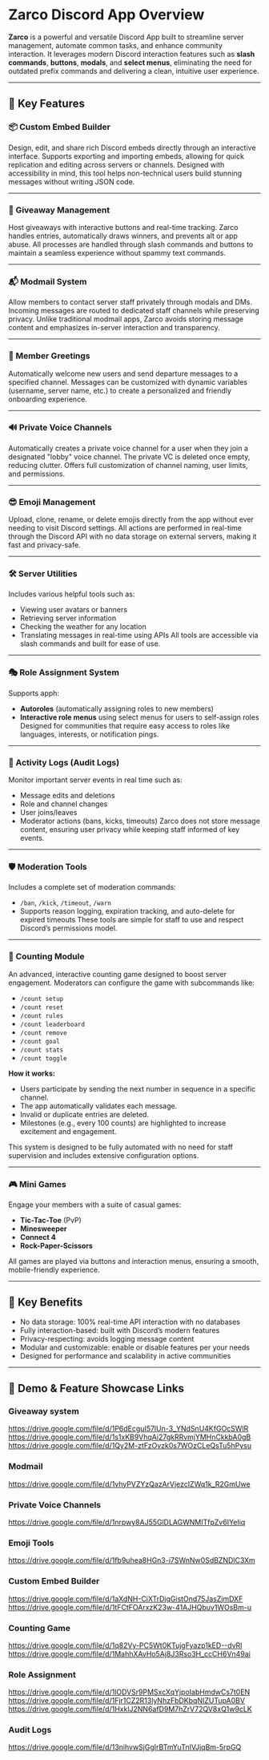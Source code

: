 # Zarco Discord App Overview

**Zarco** is a powerful and versatile Discord App built to streamline server management, automate common tasks, and enhance community interaction. It leverages modern Discord interaction features such as **slash commands**, **buttons**, **modals**, and **select menus**, eliminating the need for outdated prefix commands and delivering a clean, intuitive user experience.

---

## 🔧 Key Features

### 📦 Custom Embed Builder
Design, edit, and share rich Discord embeds directly through an interactive interface. Supports exporting and importing embeds, allowing for quick replication and editing across servers or channels. Designed with accessibility in mind, this tool helps non-technical users build stunning messages without writing JSON code.

---

### 🎁 Giveaway Management
Host giveaways with interactive buttons and real-time tracking. Zarco handles entries, automatically draws winners, and prevents alt or app abuse. All processes are handled through slash commands and buttons to maintain a seamless experience without spammy text commands.

---

### 📬 Modmail System
Allow members to contact server staff privately through modals and DMs. Incoming messages are routed to dedicated staff channels while preserving privacy. Unlike traditional modmail apps, Zarco avoids storing message content and emphasizes in-server interaction and transparency.

---

### 👋 Member Greetings
Automatically welcome new users and send departure messages to a specified channel. Messages can be customized with dynamic variables (username, server name, etc.) to create a personalized and friendly onboarding experience.

---

### 🔊 Private Voice Channels
Automatically creates a private voice channel for a user when they join a designated "lobby" voice channel. The private VC is deleted once empty, reducing clutter. Offers full customization of channel naming, user limits, and permissions.

---

### 😎 Emoji Management
Upload, clone, rename, or delete emojis directly from the app without ever needing to visit Discord settings. All actions are performed in real-time through the Discord API with no data storage on external servers, making it fast and privacy-safe.

---

### 🛠️ Server Utilities
Includes various helpful tools such as:
- Viewing user avatars or banners
- Retrieving server information
- Checking the weather for any location
- Translating messages in real-time using APIs
All tools are accessible via slash commands and built for ease of use.

---

### 🎭 Role Assignment System
Supports apph:
- **Autoroles** (automatically assigning roles to new members)
- **Interactive role menus** using select menus for users to self-assign roles
Designed for communities that require easy access to roles like languages, interests, or notification pings.

---

### 📜 Activity Logs (Audit Logs)
Monitor important server events in real time such as:
- Message edits and deletions
- Role and channel changes
- User joins/leaves
- Moderator actions (bans, kicks, timeouts)
Zarco does not store message content, ensuring user privacy while keeping staff informed of key events.

---

### 🛡️ Moderation Tools
Includes a complete set of moderation commands:
- `/ban`, `/kick`, `/timeout`, `/warn`
- Supports reason logging, expiration tracking, and auto-delete for expired timeouts
These tools are simple for staff to use and respect Discord’s permissions model.

---

### 🔢 Counting Module
An advanced, interactive counting game designed to boost server engagement. Moderators can configure the game with subcommands like:

- `/count setup`
- `/count reset`
- `/count rules`
- `/count leaderboard`
- `/count remove`
- `/count goal`
- `/count stats`
- `/count toggle`

**How it works:**
- Users participate by sending the next number in sequence in a specific channel.
- The app automatically validates each message.
- Invalid or duplicate entries are deleted.
- Milestones (e.g., every 100 counts) are highlighted to increase excitement and engagement.

This system is designed to be fully automated with no need for staff supervision and includes extensive configuration options.

---

### 🎮 Mini Games
Engage your members with a suite of casual games:
- **Tic-Tac-Toe** (PvP)
- **Minesweeper**
- **Connect 4**
- **Rock-Paper-Scissors**

All games are played via buttons and interaction menus, ensuring a smooth, mobile-friendly experience.

---

## 📌 Key Benefits
- No data storage: 100% real-time API interaction with no databases
- Fully interaction-based: built with Discord’s modern features
- Privacy-respecting: avoids logging message content
- Modular and customizable: enable or disable features per your needs
- Designed for performance and scalability in active communities

---

## 🔗 Demo & Feature Showcase Links

### Giveaway system  
https://drive.google.com/file/d/1P6dEcguI57lUn-3_YNdSnU4KfGOcSWlR  
https://drive.google.com/file/d/1s1xKB9VhqAi27gkRRvmjYMHnCkkbA0gB  
https://drive.google.com/file/d/1Qy2M-ztFzOvzk0s7WOzCLeQsTu5hPysu  

### Modmail  
https://drive.google.com/file/d/1vhyPVZYzQazArVjezcIZWq1k_R2GmUwe  

### Private Voice Channels  
https://drive.google.com/file/d/1nrpwy8AJ55GlDLAGWNMITfpZv6IYeIiq  

### Emoji Tools  
https://drive.google.com/file/d/1fb9uhea8HGn3-i7SWnNw0SdBZNDlC3Xm  

### Custom Embed Builder  
https://drive.google.com/file/d/1aXdNH-CiXTrDjqGistOnd75JasZjmDXF  
https://drive.google.com/file/d/1tFCtFOArxzK23w-41AJHQbuv1WOsBm-u  

### Counting Game  
https://drive.google.com/file/d/1q82Vy-PC5Wt0KTujgFyazp1kED--dvRl  
https://drive.google.com/file/d/1MahhXAvHo5Aj8J3Rso3H_ccCH6Vn49ai  

### Role Assignment  
https://drive.google.com/file/d/1lODVSr9PMSxcXqYjpoIabHmdwCs7t0EN  
https://drive.google.com/file/d/1Fjr1CZ2R13lyNhzFbDKbqNIZUTupA0BV  
https://drive.google.com/file/d/1HxklJ2NN6afD9M7hZrV72QV8xQ1w9cLK  

### Audit Logs  
https://drive.google.com/file/d/13nihvwSjGgIrBTmYuTnIVJjqBm-5rpGQ  
